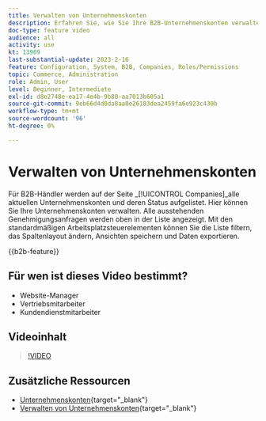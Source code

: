 ```yaml
---
title: Verwalten von Unternehmenskonten
description: Erfahren Sie, wie Sie Ihre B2B-Unternehmenskonten verwalten, einschließlich ausstehender Genehmigungsanfragen.
doc-type: feature video
audience: all
activity: use
kt: 13909
last-substantial-update: 2023-2-16
feature: Configuration, System, B2B, Companies, Roles/Permissions
topic: Commerce, Administration
role: Admin, User
level: Beginner, Intermediate
exl-id: d8e2748e-ea17-4e4b-9b80-aa7013b605a1
source-git-commit: 9eb66d4d0da8aa0e26183dea2459fa6e923c430b
workflow-type: tm+mt
source-wordcount: '96'
ht-degree: 0%

---
```


# Verwalten von Unternehmenskonten

Für B2B-Händler werden auf der Seite _[!UICONTROL Companies]_alle aktuellen Unternehmenskonten und deren Status aufgelistet. Hier können Sie Ihre Unternehmenskonten verwalten. Alle ausstehenden Genehmigungsanfragen werden oben in der Liste angezeigt. Mit den standardmäßigen Arbeitsplatzsteuerelementen können Sie die Liste filtern, das Spaltenlayout ändern, Ansichten speichern und Daten exportieren.

{{b2b-feature}}

## Für wen ist dieses Video bestimmt?

- Website-Manager
- Vertriebsmitarbeiter
- Kundendienstmitarbeiter

## Videoinhalt

>[!VIDEO](https://video.tv.adobe.com/v/344447?quality=12&learn=on)

## Zusätzliche Ressourcen

- [Unternehmenskonten](https://experienceleague.adobe.com/docs/commerce-admin/b2b/companies/account-companies.html){target="_blank"}
- [Verwalten von Unternehmenskonten](https://experienceleague.adobe.com/docs/commerce-admin/b2b/companies/account-company-manage.html){target="_blank"}
